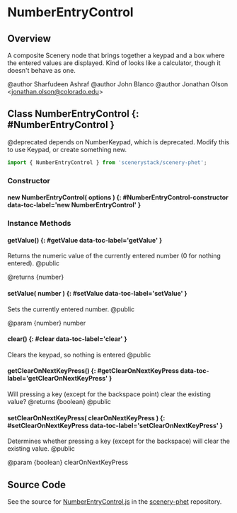 # NumberEntryControl

## Overview

A composite Scenery node that brings together a keypad and a box where the entered values are displayed.  Kind of
looks like a calculator, though it doesn't behave as one.

@author Sharfudeen Ashraf
@author John Blanco
@author Jonathan Olson &lt;jonathan.olson@colorado.edu&gt;

## Class NumberEntryControl {: #NumberEntryControl }


@deprecated depends on NumberKeypad, which is deprecated. Modify this to use Keypad, or create something new.

```js
import { NumberEntryControl } from 'scenerystack/scenery-phet';
```
### Constructor

#### new NumberEntryControl( options ) {: #NumberEntryControl-constructor data-toc-label='new NumberEntryControl' }

### Instance Methods

#### getValue() {: #getValue data-toc-label='getValue' }

Returns the numeric value of the currently entered number (0 for nothing entered).
@public

@returns {number}

#### setValue( number ) {: #setValue data-toc-label='setValue' }

Sets the currently entered number.
@public

@param {number} number

#### clear() {: #clear data-toc-label='clear' }

Clears the keypad, so nothing is entered
@public

#### getClearOnNextKeyPress() {: #getClearOnNextKeyPress data-toc-label='getClearOnNextKeyPress' }

Will pressing a key (except for the backspace point) clear the existing value?
@returns {boolean}
@public

#### setClearOnNextKeyPress( clearOnNextKeyPress ) {: #setClearOnNextKeyPress data-toc-label='setClearOnNextKeyPress' }

Determines whether pressing a key (except for the backspace) will clear the existing value.
@public

@param {boolean} clearOnNextKeyPress



## Source Code

See the source for [NumberEntryControl.js](https://github.com/phetsims/scenery-phet/blob/main/js/NumberEntryControl.js) in the [scenery-phet](https://github.com/phetsims/scenery-phet) repository.

